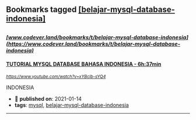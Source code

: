 ## Bookmarks tagged [[belajar-mysql-database-indonesia]](https://www.codever.land/search?q=[belajar-mysql-database-indonesia])

_<sup><sup>[www.codever.land/bookmarks/t/belajar-mysql-database-indonesia](https://www.codever.land/bookmarks/t/belajar-mysql-database-indonesia)</sup></sup>_
---
#### [TUTORIAL MYSQL DATABASE BAHASA INDONESIA - 6h:37min](https://www.youtube.com/watch?v=xYBclb-sYQ4)
_<sup>https://www.youtube.com/watch?v=xYBclb-sYQ4</sup>_

INDONESIA
* :calendar: **published on**: 2021-01-14
* **tags**: [mysql](../tagged/mysql.md), [belajar-mysql-database-indonesia](../tagged/belajar-mysql-database-indonesia.md)
---

